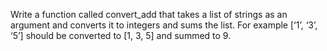 Write a function called convert_add that takes a list of strings
as an argument and converts it to integers and sums the list. For
example [‘1’, ‘3’, ‘5’] should be converted to [1, 3, 5] and summed to 9.
